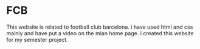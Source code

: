 # FCB
This website is related to football club barcelona.
i have used html and css mainly and have put a video on the mian home page.
i created this website for my semester project.
